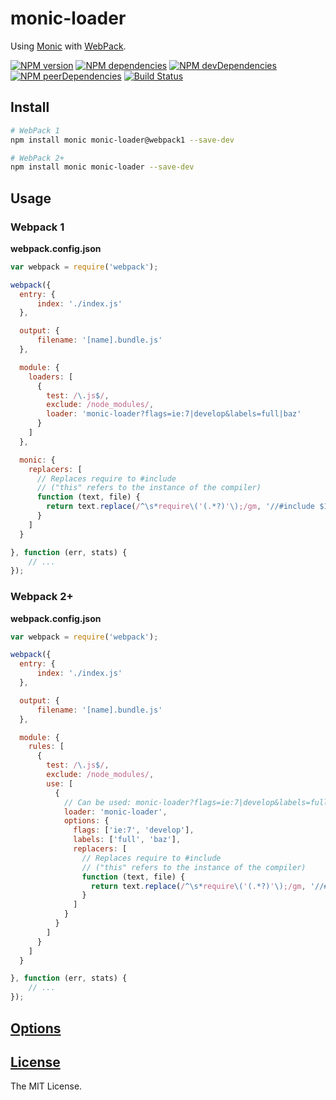 monic-loader
============

Using [Monic](https://github.com/MonicBuilder/Monic) with [WebPack](http://webpack.github.io).

[![NPM version](http://img.shields.io/npm/v/monic-loader.svg?style=flat)](http://badge.fury.io/js/monic-loader)
[![NPM dependencies](http://img.shields.io/david/MonicBuilder/monic-loader.svg?style=flat)](https://david-dm.org/MonicBuilder/monic-loader)
[![NPM devDependencies](http://img.shields.io/david/dev/MonicBuilder/monic-loader.svg?style=flat)](https://david-dm.org/MonicBuilder/monic-loader?type=dev)
[![NPM peerDependencies](http://img.shields.io/david/peer/MonicBuilder/monic-loader.svg?style=flat)](https://david-dm.org/MonicBuilder/monic-loader?type=peer)
[![Build Status](http://img.shields.io/travis/MonicBuilder/monic-loader.svg?style=flat&branch=master)](https://travis-ci.org/MonicBuilder/monic-loader)

## Install

```bash
# WebPack 1
npm install monic monic-loader@webpack1 --save-dev

# WebPack 2+
npm install monic monic-loader --save-dev
```

## Usage
### Webpack 1

**webpack.config.json**

```js
var webpack = require('webpack');

webpack({
  entry: {
      index: './index.js'
  },

  output: {
      filename: '[name].bundle.js'
  },

  module: {
    loaders: [
      {
        test: /\.js$/,
        exclude: /node_modules/,
        loader: 'monic-loader?flags=ie:7|develop&labels=full|baz'
      }
    ]
  },

  monic: {
    replacers: [
      // Replaces require to #include
      // ("this" refers to the instance of the compiler)
      function (text, file) {
        return text.replace(/^\s*require\('(.*?)'\);/gm, '//#include $1');
      }
    ]
  }

}, function (err, stats) {
    // ...
});
```

### Webpack 2+

**webpack.config.json**

```js
var webpack = require('webpack');

webpack({
  entry: {
      index: './index.js'
  },

  output: {
      filename: '[name].bundle.js'
  },

  module: {
    rules: [
      {
        test: /\.js$/,
        exclude: /node_modules/,
        use: [
          {
            // Can be used: monic-loader?flags=ie:7|develop&labels=full|baz
            loader: 'monic-loader',
            options: {
              flags: ['ie:7', 'develop'],
              labels: ['full', 'baz'],
              replacers: [
                // Replaces require to #include
                // ("this" refers to the instance of the compiler)
                function (text, file) {
                  return text.replace(/^\s*require\('(.*?)'\);/gm, '//#include $1');
                }
              ]
            }
          }
        ]
      }
    ]
  }

}, function (err, stats) {
    // ...
});
```

## [Options](https://github.com/MonicBuilder/Monic#using-in-nodejs)
## [License](https://github.com/MonicBuilder/monic-loader/blob/master/LICENSE)

The MIT License.
